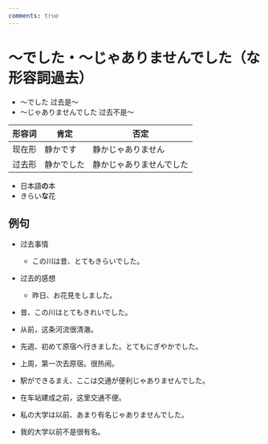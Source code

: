 ```yaml
---
comments: true
---
```


# ～でした・～じゃありませんでした（な形容詞過去）

- ～でした 过去是～
- ～じゃありませんでした 过去不是～

| 形容词 | 肯定    | 否定           |
|-----|-------|--------------|
| 现在形 | 静かです  | 静かじゃありません    |
| 过去形 | 静かでした | 静かじゃありませんでした |

- 日本語**の**本
- きらい**な**花

## 例句

- 过去事情
    - この川は昔、とてもきらいでした。
- 过去的感想
    - 昨日、お花見をしました。

- 昔、この川はとてもきれいでした。
- 从前，这条河流很清澈。
- 先週、初めて原宿へ行きました。とてもにぎやかでした。
- 上周，第一次去原宿。很热闹。
- 駅ができるまえ、ここは交通が便利じゃありませんでした。
- 在车站建成之前，这里交通不便。
- 私の大学は以前、あまり有名じゃありませんでした。
- 我的大学以前不是很有名。


